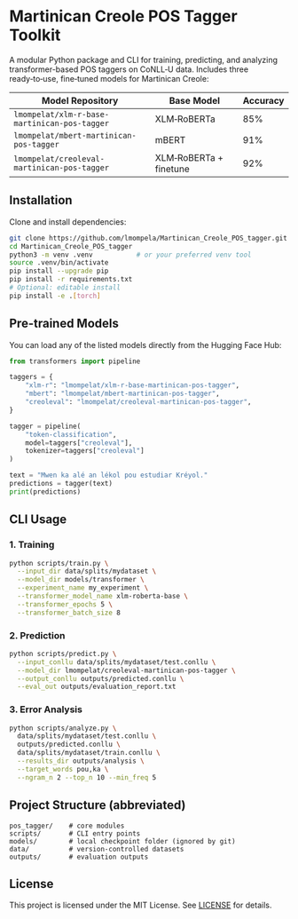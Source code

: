 # Martinican Creole POS Tagger Toolkit

A modular Python package and CLI for training, predicting, and analyzing transformer-based POS taggers on CoNLL‑U data. Includes three ready‑to‑use, fine‑tuned models for Martinican Creole:

| Model Repository                                              | Base Model       | Accuracy |
| ------------------------------------------------------------- | ---------------- | -------- |
| `lmompelat/xlm-r-base-martinican-pos-tagger`                  | XLM‑RoBERTa       | 85%      |
| `lmompelat/mbert-martinican-pos-tagger`                       | mBERT             | 91%      |
| `lmompelat/creoleval-martinican-pos-tagger`                   | XLM‑RoBERTa + finetune | 92% |

## Installation

Clone and install dependencies:
```bash
git clone https://github.com/lmompela/Martinican_Creole_POS_tagger.git
cd Martinican_Creole_POS_tagger
python3 -m venv .venv           # or your preferred venv tool
source .venv/bin/activate
pip install --upgrade pip
pip install -r requirements.txt
# Optional: editable install
pip install -e .[torch]
```

## Pre-trained Models

You can load any of the listed models directly from the Hugging Face Hub:

```python
from transformers import pipeline

taggers = {
    "xlm-r": "lmompelat/xlm-r-base-martinican-pos-tagger",
    "mbert": "lmompelat/mbert-martinican-pos-tagger",
    "creoleval": "lmompelat/creoleval-martinican-pos-tagger",
}

tagger = pipeline(
    "token-classification", 
    model=taggers["creoleval"], 
    tokenizer=taggers["creoleval"]
)

text = "Mwen ka alé an lékol pou estudiar Kréyol."
predictions = tagger(text)
print(predictions)
```

## CLI Usage

### 1. Training

```bash
python scripts/train.py \
  --input_dir data/splits/mydataset \
  --model_dir models/transformer \
  --experiment_name my_experiment \
  --transformer_model_name xlm-roberta-base \
  --transformer_epochs 5 \
  --transformer_batch_size 8
```

### 2. Prediction

```bash
python scripts/predict.py \
  --input_conllu data/splits/mydataset/test.conllu \
  --model_dir lmompelat/creoleval-martinican-pos-tagger \
  --output_conllu outputs/predicted.conllu \
  --eval_out outputs/evaluation_report.txt
```

### 3. Error Analysis

```bash
python scripts/analyze.py \
  data/splits/mydataset/test.conllu \
  outputs/predicted.conllu \
  data/splits/mydataset/train.conllu \
  --results_dir outputs/analysis \
  --target_words pou,ka \
  --ngram_n 2 --top_n 10 --min_freq 5
```

## Project Structure (abbreviated)

```
pos_tagger/    # core modules
scripts/       # CLI entry points
models/        # local checkpoint folder (ignored by git)
data/          # version-controlled datasets
outputs/       # evaluation outputs
```

## License

This project is licensed under the MIT License. See [LICENSE](./LICENSE) for details.

